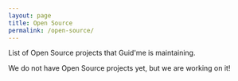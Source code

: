 ```yaml
---
layout: page
title: Open Source
permalink: /open-source/
---
```


List of Open Source projects that Guid'me is maintaining.

We do not have Open Source projects yet, but we are working on it!
